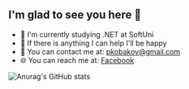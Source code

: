 ## I'm glad to see you here :wave:


- :microscope: I'm currently studying .NET at SoftUni
- :muscle: If there is anything I can help I'll be happy
- :e-mail: You can contact me at: pkobakov@gmail.com
- 🌐 You can reach me at: [Facebook](https://www.facebook.com/petar.kobakov.5)

![Anurag's GitHub stats](https://github-readme-stats.vercel.app/api?username=pkobakov&show_icons=true&theme=radical)
